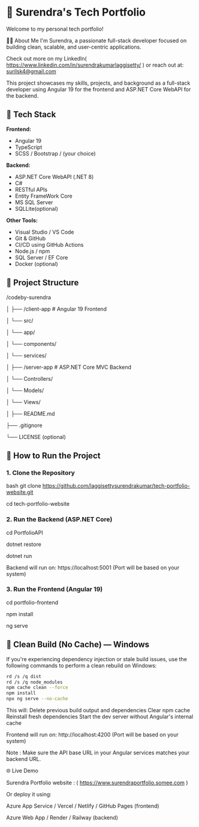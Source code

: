# 💼 Surendra's Tech Portfolio

Welcome to my personal tech portfolio! 

🙋‍♂️ About Me
I'm Surendra, a passionate full-stack developer focused on building clean, scalable, and user-centric applications.

Check out more on my LinkedIn( https://www.linkedin.com/in/surendrakumarlaggisetty/ ) or reach out at: surilsk4@gmail.com

This project showcases my skills, projects, and background as a full-stack developer using Angular 19 for the frontend and ASP.NET Core WebAPI for the backend.

## 🚀 Tech Stack

**Frontend:**
- Angular 19
- TypeScript
- SCSS / Bootstrap / (your choice)

**Backend:**
- ASP.NET Core WebAPI (.NET 8)
- C#
- RESTful APIs
- Entity FrameWork Core
- MS SQL Server
- SQLLite(optional)

**Other Tools:**
- Visual Studio / VS Code
- Git & GitHub
- CI/CD using GitHub Actions
- Node.js / npm
- SQL Server / EF Core 
- Docker (optional)


## 📁 Project Structure

/codeby-surendra 

│ ├── /client-app # Angular 19 Frontend 

│ └── src/ 

│ └── app/ 

│ └── components/ 

│ └── services/ 

│ ├── /server-app # ASP.NET Core MVC Backend 

│ └── Controllers/ 

│ └── Models/ 

│ └── Views/ 

│ ├── README.md 

├── .gitignore 

└── LICENSE (optional)


## 🧪 How to Run the Project

### 1. Clone the Repository
bash git clone https://github.com/laggisettysurendrakumar/tech-portfolio-website.git

cd tech-portfolio-website

### 2. Run the Backend (ASP.NET Core)

cd PortfolioAPI

dotnet restore

dotnet run

Backend will run on: https://localhost:5001 (Port will be based on your system)

### 3. Run the Frontend (Angular 19)

cd portfolio-frontend

npm install

ng serve

## 🔄 Clean Build (No Cache) — Windows

If you're experiencing dependency injection or stale build issues, use the following commands to perform a clean rebuild on Windows:

```bash
rd /s /q dist
rd /s /q node_modules
npm cache clean --force
npm install
npx ng serve --no-cache
```
This will:
Delete previous build output and dependencies
Clear npm cache
Reinstall fresh dependencies
Start the dev server without Angular's internal cache


Frontend will run on: http://localhost:4200 (Port will be based on your system)

Note : Make sure the API base URL in your Angular services matches your backend URL.

🌐 Live Demo

Surendra Portfolio website : ( https://www.surendraportfolio.somee.com )

Or deploy it using:

Azure App Service / Vercel / Netlify / GitHub Pages (frontend)

Azure Web App / Render / Railway (backend)
